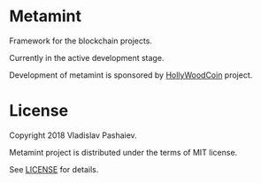 # Metamint
Framework for the blockchain projects.

Currently in the active development stage.

Development of metamint is sponsored by [HollyWoodCoin](http://hollywoodcoin.us/) project.

# License
Copyright 2018 Vladislav Pashaiev.

Metamint project is distributed under the terms of MIT license.

See [LICENSE](LICENSE) for details.